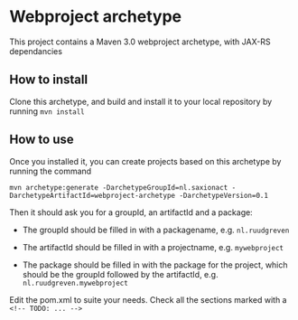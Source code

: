 # Webproject archetype
This project contains a Maven 3.0 webproject archetype, with JAX-RS dependancies

## How to install
Clone this archetype, and build and install it to your local repository by running `mvn install`

## How to use
Once you installed it, you can create projects based on this archetype by running the command

``mvn archetype:generate -DarchetypeGroupId=nl.saxionact -DarchetypeArtifactId=webproject-archetype -DarchetypeVersion=0.1``

Then it should ask you for a groupId, an artifactId and a package:

* The groupId should be filled in with a packagename, e.g. `nl.ruudgreven`

* The artifactId should be filled in with a projectname, e.g. `mywebproject`

* The package should be filled in with the package for the project, which should be the groupId followed by the artifactId, e.g. `nl.ruudgreven.mywebproject`


Edit the pom.xml to suite your needs. Check all the sections marked with a `<!-- TODO: ... -->`

